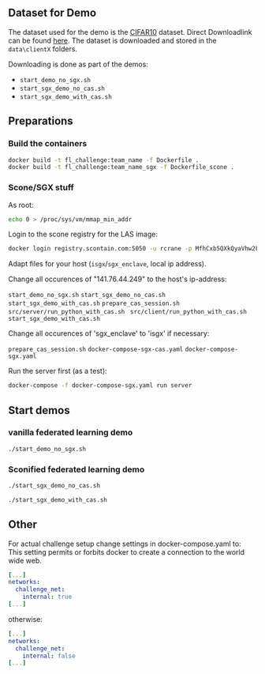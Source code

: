 ## Dataset for Demo
The dataset used for the demo is the [CIFAR10](https://www.cs.toronto.edu/~kriz/cifar.html) dataset.
Direct Downloadlink can be found [here](https://www.cs.toronto.edu/~kriz/cifar-10-python.tar.gz).
The dataset is downloaded and stored in the `data\clientX` folders.

Downloading is done as part of the demos:

* `start_demo_no_sgx.sh`
* `start_sgx_demo_no_cas.sh`
* `start_sgx_demo_with_cas.sh`


## Preparations

### Build the containers

```bash
docker build -t fl_challenge:team_name -f Dockerfile .
docker build -t fl_challenge:team_name_sgx -f Dockerfile_scone .
```

### Scone/SGX stuff

As root:

```bash
echo 0 > /proc/sys/vm/mmap_min_addr
```

Login to the scone registry for the LAS image:

```bash
docker login registry.scontain.com:5050 -u rcrane -p MfhCxb5QXkQyaVhw2FCb
```

Adapt files for your host (`isgx`/`sgx_enclave`, local ip address).

Change all occurences of "141.76.44.249" to the host's ip-address:


`start_demo_no_sgx.sh`
`start_sgx_demo_no_cas.sh`
`start_sgx_demo_with_cas.sh`
`prepare_cas_session.sh`
`src/server/run_python_with_cas.sh `
`src/client/run_python_with_cas.sh`
`start_sgx_demo_with_cas.sh`


Change all occurences of 'sgx_enclave' to 'isgx' if necessary:

`prepare_cas_session.sh`
`docker-compose-sgx-cas.yaml`
`docker-compose-sgx.yaml`


Run the server first (as a test):

```bash
docker-compose -f docker-compose-sgx.yaml run server
```

                              
## Start demos


### vanilla federated learning demo

```bash
./start_demo_no_sgx.sh
```

### Sconified federated learning demo

```bash
./start_sgx_demo_no_cas.sh
```

```bash
./start_sgx_demo_with_cas.sh
```


## Other


For actual challenge setup change settings in docker-compose.yaml to:
This setting permits or forbits docker to create a connection to the world wide web.
```yaml
[...]
networks:
  challenge_net:
    internal: true
[...]
```
otherwise:
```yaml
[...]
networks:
  challenge_net:
    internal: false
[...]
```



